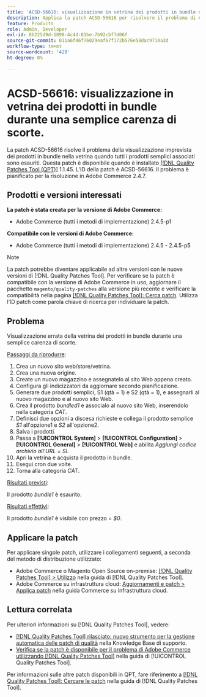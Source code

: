 ```yaml
---
title: 'ACSD-56616: visualizzazione in vetrina dei prodotti in bundle durante una semplice carenza di scorte'
description: Applica la patch ACSD-56616 per risolvere il problema di Adobe Commerce, in cui i prodotti in bundle vengono visualizzati in modo imprevisto sulla vetrina quando tutti i prodotti semplici associati sono esauriti.
feature: Products
role: Admin, Developer
exl-id: 8b225d9d-1898-4c4d-81be-7b92cbf7d06f
source-git-commit: 011a6f46f76029eaf67f172b576e58dac9710a3d
workflow-type: tm+mt
source-wordcount: '429'
ht-degree: 0%

---
```


# ACSD-56616: visualizzazione in vetrina dei prodotti in bundle durante una semplice carenza di scorte.

La patch ACSD-56616 risolve il problema della visualizzazione imprevista dei prodotti in bundle nella vetrina quando tutti i prodotti semplici associati sono esauriti. Questa patch è disponibile quando è installato [[!DNL Quality Patches Tool (QPT)]](https://experienceleague.adobe.com/it/docs/commerce-operations/tools/quality-patches-tool/quality-patches-tool-to-self-serve-quality-patches) 1.1.45. L’ID della patch è ACSD-56616. Il problema è pianificato per la risoluzione in Adobe Commerce 2.4.7.

## Prodotti e versioni interessati

**La patch è stata creata per la versione di Adobe Commerce:**

* Adobe Commerce (tutti i metodi di implementazione) 2.4.5-p1

**Compatibile con le versioni di Adobe Commerce:**

* Adobe Commerce (tutti i metodi di implementazione) 2.4.5 - 2.4.5-p5

>[!NOTE]
>
>La patch potrebbe diventare applicabile ad altre versioni con le nuove versioni di [!DNL Quality Patches Tool]. Per verificare se la patch è compatibile con la versione di Adobe Commerce in uso, aggiornare il pacchetto `magento/quality-patches` alla versione più recente e verificare la compatibilità nella pagina [[!DNL Quality Patches Tool]: Cerca patch](https://experienceleague.adobe.com/tools/commerce-quality-patches/index.html?lang=it). Utilizza l’ID patch come parola chiave di ricerca per individuare la patch.

## Problema

Visualizzazione errata della vetrina dei prodotti in bundle durante una semplice carenza di scorte.

<u>Passaggi da riprodurre</u>:

1. Crea un nuovo sito web/store/vetrina.
1. Crea una nuova origine.
1. Create un nuovo magazzino e assegnatelo al sito Web appena creato.
1. Configura gli indicizzatori da aggiornare secondo pianificazione.
1. Generare due prodotti semplici, S1 (qtà = 1) e S2 (qtà = 1), e assegnarli al nuovo magazzino e al nuovo sito Web.
1. Crea il prodotto *bundled1* e associalo al nuovo sito Web, inserendolo nella categoria *CAT*.
1. Definisci due opzioni a discesa richieste e collega il prodotto semplice *S1* all&#39;opzione1 e *S2* all&#39;opzione2.
1. Salva i prodotti.
1. Passa a **[!UICONTROL System]** > **[!UICONTROL Configuration]** > **[!UICONTROL General]** > **[!UICONTROL Web]** e abilita *Aggiungi codice archivio all&#39;URL* = *Sì*.
1. Apri la vetrina e acquista il prodotto in bundle.
1. Esegui cron due volte.
1. Torna alla categoria *CAT*.

<u>Risultati previsti</u>:

Il prodotto *bundle1* è esaurito.

<u>Risultati effettivi</u>:

Il prodotto *bundle1* è visibile con prezzo = *$0*.

## Applicare la patch

Per applicare singole patch, utilizzare i collegamenti seguenti, a seconda del metodo di distribuzione utilizzato:

* Adobe Commerce o Magento Open Source on-premise: [[!DNL Quality Patches Tool] > Utilizzo](/help/tools/quality-patches-tool/usage.md) nella guida di [!DNL Quality Patches Tool].
* Adobe Commerce su infrastruttura cloud: [Aggiornamenti e patch > Applica patch](https://experienceleague.adobe.com/docs/commerce-cloud-service/user-guide/develop/upgrade/apply-patches.html?lang=it) nella guida Commerce su infrastruttura cloud.

## Lettura correlata

Per ulteriori informazioni su [!DNL Quality Patches Tool], vedere:

* [[!DNL Quality Patches Tool] rilasciato: nuovo strumento per la gestione automatica delle patch di qualità](https://experienceleague.adobe.com/it/docs/commerce-operations/tools/quality-patches-tool/quality-patches-tool-to-self-serve-quality-patches) nella Knowledge Base di supporto.
* [Verifica se la patch è disponibile per il problema di Adobe Commerce utilizzando  [!DNL Quality Patches Tool]](/help/tools/quality-patches-tool/patches-available-in-qpt/check-patch-for-magento-issue-with-magento-quality-patches.md) nella guida di [!UICONTROL Quality Patches Tool].


Per informazioni sulle altre patch disponibili in QPT, fare riferimento a [[!DNL Quality Patches Tool]: Cercare le patch](https://experienceleague.adobe.com/tools/commerce-quality-patches/index.html?lang=it) nella guida di [!DNL Quality Patches Tool].
